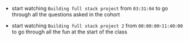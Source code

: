 - start watching `Building full stack project` from `03:31:04` to go through all the questions asked in the cohort

- start watching `Building full stack project 2` from `00:00:00`-`11:40:00` to go through all the fun at the start of the class
